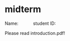 # midterm
Name:&nbsp;&nbsp;&nbsp;&nbsp;&nbsp;&nbsp;&nbsp;&nbsp;&nbsp;&nbsp;&nbsp; student ID:


Please read introduction.pdf!
